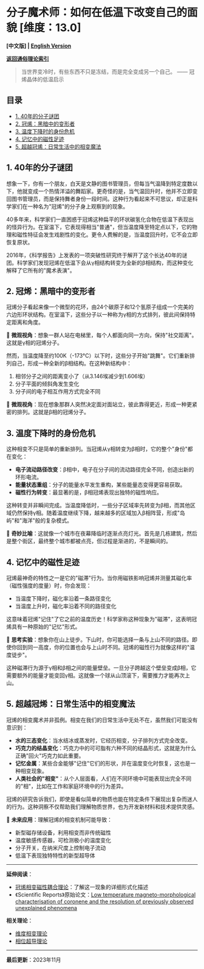 # 分子魔术师：如何在低温下改变自己的面貌 [维度：13.0]

**[中文版] | [English Version](popular_theory_molecular_magician_en.md)**

**[返回通俗理论索引](../popular_theory.md)**

> 当世界变冷时，有些东西不只是冻结，而是完全变成另一个自己。
> —— 冠烯晶体的低温启示

## 目录
- [1. 40年的分子谜团](#1-40年的分子谜团)
- [2. 冠烯：黑暗中的变形者](#2-冠烯黑暗中的变形者)
- [3. 温度下降时的身份危机](#3-温度下降时的身份危机)
- [4. 记忆中的磁性足迹](#4-记忆中的磁性足迹)
- [5. 超越冠烯：日常生活中的相变魔法](#5-超越冠烯日常生活中的相变魔法)

## 1. 40年的分子谜团

想象一下，你有一个朋友，白天是文静的图书管理员，但每当气温降到特定度数以下，他就变成一个热情洋溢的舞蹈家。更奇怪的是，当气温回升时，他并不立即变回图书管理员，而是保持舞者身份一段时间。这种行为看起来不可思议，却正是科学家们在一种名为"冠烯"的分子身上观察到的现象。

40多年来，科学家们一直困惑于冠烯这种扁平的环状碳氢化合物在低温下表现出的怪异行为。在室温下，它表现得相当"普通"，但当温度降至特定点以下，它的物理和磁性特征会发生戏剧性的变化。更令人费解的是，当温度回升时，它不会立即恢复原状。

2016年，《科学报告》上发表的一项突破性研究终于解开了这个长达40年的谜团。科学家们发现冠烯在低温下会从γ相结构转变为全新的β相结构，而这种变化解释了它所有的"魔术表演"。

## 2. 冠烯：黑暗中的变形者

冠烯分子看起来像一个微型的花环，由24个碳原子和12个氢原子组成一个完美的六边形环状结构。在室温下，这些分子以一种称为γ相的方式排列，彼此间保持特定距离和角度。

🔎 **微观视角**：想象一群人站在电梯里，每个人都面向同一方向，保持"社交距离"。这就是γ相的冠烯分子。

然而，当温度降至约100K（-173°C）以下时，这些分子开始"跳舞"。它们重新排列自己，形成一种全新的β相结构。在这种新结构中：

1. 相邻分子之间的距离变小了（从3.146埃减少到1.606埃）
2. 分子平面的倾斜角发生变化
3. 分子间的电子相互作用方式完全不同

🔎 **微观视角**：现在想象那群人突然决定面对面站立，彼此靠得更近，形成一种更紧密的排列。这就是β相的冠烯分子。

## 3. 温度下降时的身份危机

这种相变不只是简单的重新排列。当冠烯从γ相转变为β相时，它的整个"身份"都在变化：

- **电子流动路径改变**：β相中，电子在分子间的流动路径完全不同，创造出新的环形电流。
- **能量状态重组**：分子的能量水平发生重构，某些能量态变得更容易获取。
- **磁性行为转变**：最显著的是，β相冠烯表现出独特的磁性响应。

这种转变并非瞬间完成。当温度降低时，一些分子区域率先转变为β相，而其他区域仍然保持γ相。随着温度继续下降，越来越多的区域加入β相阵营，形成"岛屿"和"海洋"般的复杂模式。

💫 **奇妙比喻**：这就像一个城市在夜幕降临时逐渐点亮灯光。首先是几栋建筑，然后是整个街区，最终整个城市都被点亮，但过程是渐进的，不是瞬间的。

## 4. 记忆中的磁性足迹

冠烯最神奇的特性之一是它的"磁滞"行为。当你用磁铁影响冠烯并测量其磁化率（磁性强度的度量）时，你会发现：

- 当温度下降时，磁化率沿着一条路径变化
- 当温度上升时，磁化率沿着不同的路径变化

这意味着冠烯"记住"了它之前的温度历史！科学家称这种现象为"磁滞"，这表明冠烯具有一种原始的"记忆"形式。

🧠 **思考实验**：想象你在山上徒步。下山时，你可能选择一条与上山不同的路径。即使你回到同一高度，你的位置也会与上山时不同。冠烯的磁性行为就像这样的"温度徒步"。

这种磁滞行为源于γ相和β相之间的能量壁垒。一旦分子跨越这个壁垒变成β相，它需要额外的能量才能变回γ相。这就像一个球从山顶滚下，需要推力才能再次上山。

## 5. 超越冠烯：日常生活中的相变魔法

冠烯的相变魔术并非孤例。相变在我们的日常生活中无处不在，虽然我们可能没有意识到：

- **水的三态变化**：当水结冰或蒸发时，它经历相变，分子排列方式完全改变。
- **巧克力的结晶变化**：巧克力中的可可脂有六种不同的结晶形式，这就是为什么正确"回火"巧克力如此重要。
- **记忆金属**：某些合金能够"记住"它们的形状，并在温度变化时恢复，这也是一种相变现象。
- **人类社会的"相变"**：从个人层面看，人们在不同环境中可能表现出完全不同的"相"，比如在工作和家庭环境中的行为差异。

冠烯的研究告诉我们，即使是看似简单的物质也能在特定条件下展现出复杂而迷人的行为。这种洞察不仅帮助我们理解物质世界，也为开发新材料和技术提供灵感。

🚀 **未来应用**：理解冠烯的相变机制可能导致：
- 新型磁存储设备，利用相变而非传统磁性
- 温度敏感传感器，可检测极小的温度变化
- 分子开关，在纳米尺度上控制电子流动
- 低温下表现独特特性的新型超导体

---

**延伸阅读**：
- [冠烯相变磁性耦合理论](../formal_theory/formal_theory_coronene_phase_transition.md)：了解这一现象的详细形式化描述
- 《Scientific Reports》原始论文：[Low temperature magneto-morphological characterisation of coronene and the resolution of previously observed unexplained phenomena](https://www.nature.com/articles/srep38696)

**相关理论**：
- [维度相变理论](../formal_theory/formal_theory_dimensional_phase_transition.md)
- [相位超导理论](../formal_theory/formal_theory_phase_superconductivity.md)

---

**最后更新**：2023年11月 